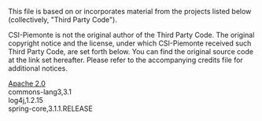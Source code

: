 This file is based on or incorporates material from the projects listed below
(collectively, "Third Party Code").

CSI-Piemonte is not the original author of the Third Party Code.
The original copyright notice and the license, under which CSI-Piemonte received such Third Party Code,
are set forth below. You can find the original source code at the link set hereafter.
Please refer to the accompanying credits file for additional notices.

[Apache 2.0](https://github.com/unica-open/contabilia/blob/master/third-party-licenses/APACHE%202.0-LICENSE.txt) \
commons-lang3,3.1\
log4j,1.2.15\
spring-core,3.1.1.RELEASE
